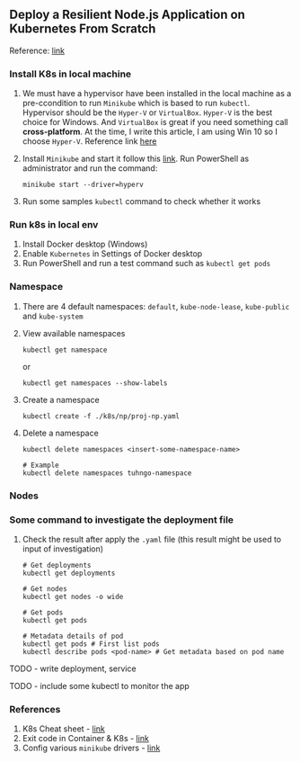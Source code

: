 ## Deploy a Resilient Node.js Application on Kubernetes From Scratch

Reference: [link](https://www.digitalocean.com/community/tech-talks/how-to-deploy-a-resilient-node-js-application-on-kubernetes-from-scratch)

### Install K8s in local machine

1. We must have a hypervisor have been installed in the local machine as a pre-ccondition to run `Minikube` which is based to run `kubectl`. Hypervisor should be the `Hyper-V` or `VirtualBox`. `Hyper-V` is the best choice for Windows. And `VirtualBox` is great if you need something call **cross-platform**. At the time, I write this article, I am using Win 10 so I choose `Hyper-V`. Reference link [here](https://learn.microsoft.com/en-us/virtualization/hyper-v-on-windows/quick-start/enable-hyper-v)

2. Install `Minikube` and start it follow this [link](https://minikube.sigs.k8s.io/docs/drivers/hyperv/). Run PowerShell as administrator and run the command:
    ```shell
    minikube start --driver=hyperv 
    ```

3. Run some samples `kubectl` command to check whether it works

### Run k8s in local env

1. Install Docker desktop (Windows)
2. Enable `Kubernetes` in Settings of Docker desktop
3. Run PowerShell and run a test command such as `kubectl get pods` 

### Namespace

1. There are 4 default namespaces: `default`, `kube-node-lease`, `kube-public` and `kube-system`

2. View available namespaces
    ```shell
    kubectl get namespace
    ```
    or 
    ```shell
    kubectl get namespaces --show-labels
    ```

3. Create a namespace
    ```shell
    kubectl create -f ./k8s/np/proj-np.yaml
    ```

4. Delete a namespace
    ```shell
    kubectl delete namespaces <insert-some-namespace-name>

    # Example
    kubectl delete namespaces tuhngo-namespace
    ```

### Nodes

### Some command to investigate the deployment file

1. Check the result after apply the `.yaml` file (this result might be used to input of investigation)
    ```shell
    # Get deployments
    kubectl get deployments

    # Get nodes
    kubectl get nodes -o wide

    # Get pods
    kubectl get pods

    # Metadata details of pod
    kubectl get pods # First list pods
    kubectl describe pods <pod-name> # Get metadata based on pod name
    ```

TODO - write deployment, service

TODO - include some kubectl to monitor the app

### References

1. K8s Cheat sheet - [link](https://kubernetes.io/docs/reference/kubectl/cheatsheet/)
2. Exit code in Container & K8s - [link](https://komodor.com/learn/exit-codes-in-containers-and-kubernetes-the-complete-guide/)
3. Config various `minikube` drivers - [link](https://minikube.sigs.k8s.io/docs/drivers/)